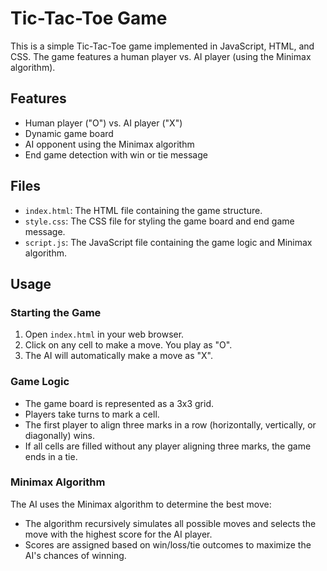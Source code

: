 # Tic-Tac-Toe Game

This is a simple Tic-Tac-Toe game implemented in JavaScript, HTML, and CSS. The game features a human player vs. AI player (using the Minimax algorithm).

## Features

- Human player ("O") vs. AI player ("X")
- Dynamic game board
- AI opponent using the Minimax algorithm
- End game detection with win or tie message

## Files

- `index.html`: The HTML file containing the game structure.
- `style.css`: The CSS file for styling the game board and end game message.
- `script.js`: The JavaScript file containing the game logic and Minimax algorithm.

## Usage

### Starting the Game

1. Open `index.html` in your web browser.
2. Click on any cell to make a move. You play as "O".
3. The AI will automatically make a move as "X".

### Game Logic

- The game board is represented as a 3x3 grid.
- Players take turns to mark a cell.
- The first player to align three marks in a row (horizontally, vertically, or diagonally) wins.
- If all cells are filled without any player aligning three marks, the game ends in a tie.

### Minimax Algorithm

The AI uses the Minimax algorithm to determine the best move:
- The algorithm recursively simulates all possible moves and selects the move with the highest score for the AI player.
- Scores are assigned based on win/loss/tie outcomes to maximize the AI's chances of winning.

